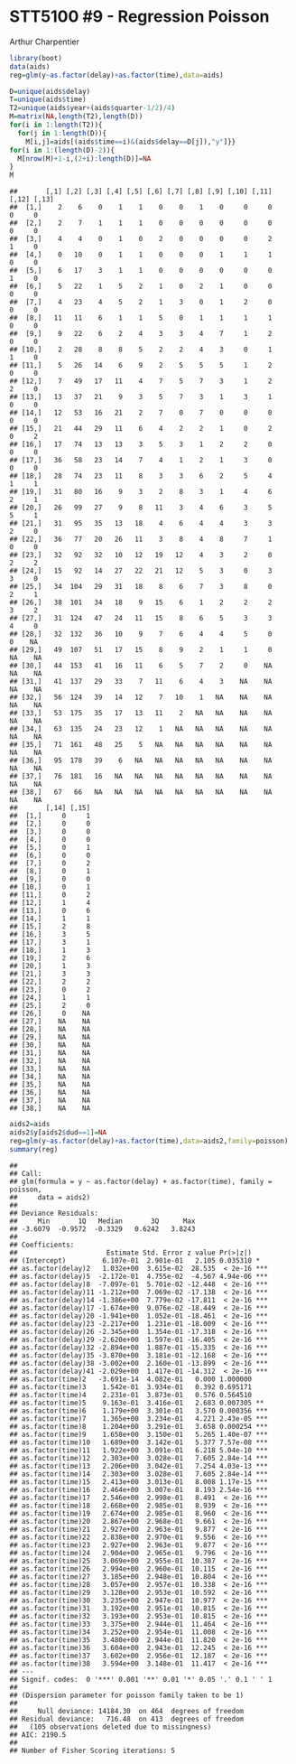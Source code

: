 STT5100 \#9 - Regression Poisson
================
Arthur Charpentier

``` r
library(boot)
data(aids)
reg=glm(y~as.factor(delay)+as.factor(time),data=aids)

D=unique(aids$delay)
T=unique(aids$time)
T2=unique(aids$year+(aids$quarter-1/2)/4)
M=matrix(NA,length(T2),length(D))
for(i in 1:length(T2)){
  for(j in 1:length(D)){
    M[i,j]=aids[(aids$time==i)&(aids$delay==D[j]),"y"]}}
for(i in 1:(length(D)-2)){
  M[nrow(M)+1-i,(2+i):length(D)]=NA
}
M
```

    ##       [,1] [,2] [,3] [,4] [,5] [,6] [,7] [,8] [,9] [,10] [,11] [,12] [,13]
    ##  [1,]    2    6    0    1    1    0    0    1    0     0     0     0     0
    ##  [2,]    2    7    1    1    1    0    0    0    0     0     0     0     0
    ##  [3,]    4    4    0    1    0    2    0    0    0     0     2     1     0
    ##  [4,]    0   10    0    1    1    0    0    0    1     1     1     0     0
    ##  [5,]    6   17    3    1    1    0    0    0    0     0     0     1     0
    ##  [6,]    5   22    1    5    2    1    0    2    1     0     0     0     0
    ##  [7,]    4   23    4    5    2    1    3    0    1     2     0     0     0
    ##  [8,]   11   11    6    1    1    5    0    1    1     1     1     0     0
    ##  [9,]    9   22    6    2    4    3    3    4    7     1     2     0     0
    ## [10,]    2   28    8    8    5    2    2    4    3     0     1     1     0
    ## [11,]    5   26   14    6    9    2    5    5    5     1     2     0     0
    ## [12,]    7   49   17   11    4    7    5    7    3     1     2     2     0
    ## [13,]   13   37   21    9    3    5    7    3    1     3     1     0     0
    ## [14,]   12   53   16   21    2    7    0    7    0     0     0     0     0
    ## [15,]   21   44   29   11    6    4    2    2    1     0     2     0     2
    ## [16,]   17   74   13   13    3    5    3    1    2     2     0     0     0
    ## [17,]   36   58   23   14    7    4    1    2    1     3     0     0     0
    ## [18,]   28   74   23   11    8    3    3    6    2     5     4     1     1
    ## [19,]   31   80   16    9    3    2    8    3    1     4     6     2     1
    ## [20,]   26   99   27    9    8   11    3    4    6     3     5     5     1
    ## [21,]   31   95   35   13   18    4    6    4    4     3     3     2     0
    ## [22,]   36   77   20   26   11    3    8    4    8     7     1     0     0
    ## [23,]   32   92   32   10   12   19   12    4    3     2     0     2     2
    ## [24,]   15   92   14   27   22   21   12    5    3     0     3     3     0
    ## [25,]   34  104   29   31   18    8    6    7    3     8     0     2     1
    ## [26,]   38  101   34   18    9   15    6    1    2     2     2     3     2
    ## [27,]   31  124   47   24   11   15    8    6    5     3     3     4     0
    ## [28,]   32  132   36   10    9    7    6    4    4     5     0     0    NA
    ## [29,]   49  107   51   17   15    8    9    2    1     1     0    NA    NA
    ## [30,]   44  153   41   16   11    6    5    7    2     0    NA    NA    NA
    ## [31,]   41  137   29   33    7   11    6    4    3    NA    NA    NA    NA
    ## [32,]   56  124   39   14   12    7   10    1   NA    NA    NA    NA    NA
    ## [33,]   53  175   35   17   13   11    2   NA   NA    NA    NA    NA    NA
    ## [34,]   63  135   24   23   12    1   NA   NA   NA    NA    NA    NA    NA
    ## [35,]   71  161   48   25    5   NA   NA   NA   NA    NA    NA    NA    NA
    ## [36,]   95  178   39    6   NA   NA   NA   NA   NA    NA    NA    NA    NA
    ## [37,]   76  181   16   NA   NA   NA   NA   NA   NA    NA    NA    NA    NA
    ## [38,]   67   66   NA   NA   NA   NA   NA   NA   NA    NA    NA    NA    NA
    ##       [,14] [,15]
    ##  [1,]     0     1
    ##  [2,]     0     0
    ##  [3,]     0     0
    ##  [4,]     0     0
    ##  [5,]     0     1
    ##  [6,]     0     0
    ##  [7,]     0     2
    ##  [8,]     0     1
    ##  [9,]     0     0
    ## [10,]     0     1
    ## [11,]     0     2
    ## [12,]     1     4
    ## [13,]     0     6
    ## [14,]     1     1
    ## [15,]     2     8
    ## [16,]     3     5
    ## [17,]     3     1
    ## [18,]     1     3
    ## [19,]     2     6
    ## [20,]     1     3
    ## [21,]     3     3
    ## [22,]     2     2
    ## [23,]     0     2
    ## [24,]     1     1
    ## [25,]     2     0
    ## [26,]     0    NA
    ## [27,]    NA    NA
    ## [28,]    NA    NA
    ## [29,]    NA    NA
    ## [30,]    NA    NA
    ## [31,]    NA    NA
    ## [32,]    NA    NA
    ## [33,]    NA    NA
    ## [34,]    NA    NA
    ## [35,]    NA    NA
    ## [36,]    NA    NA
    ## [37,]    NA    NA
    ## [38,]    NA    NA

``` r
aids2=aids
aids2$y[aids2$dud==1]=NA
reg=glm(y~as.factor(delay)+as.factor(time),data=aids2,family=poisson)
summary(reg)
```

    ## 
    ## Call:
    ## glm(formula = y ~ as.factor(delay) + as.factor(time), family = poisson, 
    ##     data = aids2)
    ## 
    ## Deviance Residuals: 
    ##     Min       1Q   Median       3Q      Max  
    ## -3.6079  -0.9572  -0.3329   0.6242   3.8243  
    ## 
    ## Coefficients:
    ##                      Estimate Std. Error z value Pr(>|z|)    
    ## (Intercept)         6.107e-01  2.901e-01   2.105 0.035310 *  
    ## as.factor(delay)2   1.032e+00  3.615e-02  28.535  < 2e-16 ***
    ## as.factor(delay)5  -2.172e-01  4.755e-02  -4.567 4.94e-06 ***
    ## as.factor(delay)8  -7.097e-01  5.701e-02 -12.448  < 2e-16 ***
    ## as.factor(delay)11 -1.212e+00  7.069e-02 -17.138  < 2e-16 ***
    ## as.factor(delay)14 -1.386e+00  7.779e-02 -17.811  < 2e-16 ***
    ## as.factor(delay)17 -1.674e+00  9.076e-02 -18.449  < 2e-16 ***
    ## as.factor(delay)20 -1.941e+00  1.052e-01 -18.461  < 2e-16 ***
    ## as.factor(delay)23 -2.217e+00  1.231e-01 -18.009  < 2e-16 ***
    ## as.factor(delay)26 -2.345e+00  1.354e-01 -17.318  < 2e-16 ***
    ## as.factor(delay)29 -2.620e+00  1.597e-01 -16.405  < 2e-16 ***
    ## as.factor(delay)32 -2.894e+00  1.887e-01 -15.335  < 2e-16 ***
    ## as.factor(delay)35 -3.870e+00  3.181e-01 -12.168  < 2e-16 ***
    ## as.factor(delay)38 -3.002e+00  2.160e-01 -13.899  < 2e-16 ***
    ## as.factor(delay)41 -2.029e+00  1.417e-01 -14.312  < 2e-16 ***
    ## as.factor(time)2   -3.691e-14  4.082e-01   0.000 1.000000    
    ## as.factor(time)3    1.542e-01  3.934e-01   0.392 0.695171    
    ## as.factor(time)4    2.231e-01  3.873e-01   0.576 0.564510    
    ## as.factor(time)5    9.163e-01  3.416e-01   2.683 0.007305 ** 
    ## as.factor(time)6    1.179e+00  3.301e-01   3.570 0.000356 ***
    ## as.factor(time)7    1.365e+00  3.234e-01   4.221 2.43e-05 ***
    ## as.factor(time)8    1.204e+00  3.291e-01   3.658 0.000254 ***
    ## as.factor(time)9    1.658e+00  3.150e-01   5.265 1.40e-07 ***
    ## as.factor(time)10   1.689e+00  3.142e-01   5.377 7.57e-08 ***
    ## as.factor(time)11   1.922e+00  3.091e-01   6.218 5.04e-10 ***
    ## as.factor(time)12   2.303e+00  3.028e-01   7.605 2.84e-14 ***
    ## as.factor(time)13   2.206e+00  3.042e-01   7.254 4.03e-13 ***
    ## as.factor(time)14   2.303e+00  3.028e-01   7.605 2.84e-14 ***
    ## as.factor(time)15   2.413e+00  3.013e-01   8.008 1.17e-15 ***
    ## as.factor(time)16   2.464e+00  3.007e-01   8.193 2.54e-16 ***
    ## as.factor(time)17   2.546e+00  2.998e-01   8.491  < 2e-16 ***
    ## as.factor(time)18   2.668e+00  2.985e-01   8.939  < 2e-16 ***
    ## as.factor(time)19   2.674e+00  2.985e-01   8.960  < 2e-16 ***
    ## as.factor(time)20   2.867e+00  2.968e-01   9.661  < 2e-16 ***
    ## as.factor(time)21   2.927e+00  2.963e-01   9.877  < 2e-16 ***
    ## as.factor(time)22   2.838e+00  2.970e-01   9.556  < 2e-16 ***
    ## as.factor(time)23   2.927e+00  2.963e-01   9.877  < 2e-16 ***
    ## as.factor(time)24   2.904e+00  2.965e-01   9.796  < 2e-16 ***
    ## as.factor(time)25   3.069e+00  2.955e-01  10.387  < 2e-16 ***
    ## as.factor(time)26   2.994e+00  2.960e-01  10.115  < 2e-16 ***
    ## as.factor(time)27   3.185e+00  2.948e-01  10.804  < 2e-16 ***
    ## as.factor(time)28   3.057e+00  2.957e-01  10.338  < 2e-16 ***
    ## as.factor(time)29   3.128e+00  2.953e-01  10.592  < 2e-16 ***
    ## as.factor(time)30   3.235e+00  2.947e-01  10.977  < 2e-16 ***
    ## as.factor(time)31   3.192e+00  2.951e-01  10.815  < 2e-16 ***
    ## as.factor(time)32   3.193e+00  2.953e-01  10.815  < 2e-16 ***
    ## as.factor(time)33   3.375e+00  2.944e-01  11.464  < 2e-16 ***
    ## as.factor(time)34   3.252e+00  2.954e-01  11.008  < 2e-16 ***
    ## as.factor(time)35   3.480e+00  2.944e-01  11.820  < 2e-16 ***
    ## as.factor(time)36   3.604e+00  2.943e-01  12.245  < 2e-16 ***
    ## as.factor(time)37   3.602e+00  2.956e-01  12.187  < 2e-16 ***
    ## as.factor(time)38   3.594e+00  3.148e-01  11.417  < 2e-16 ***
    ## ---
    ## Signif. codes:  0 '***' 0.001 '**' 0.01 '*' 0.05 '.' 0.1 ' ' 1
    ## 
    ## (Dispersion parameter for poisson family taken to be 1)
    ## 
    ##     Null deviance: 14184.30  on 464  degrees of freedom
    ## Residual deviance:   716.48  on 413  degrees of freedom
    ##   (105 observations deleted due to missingness)
    ## AIC: 2190.5
    ## 
    ## Number of Fisher Scoring iterations: 5
